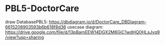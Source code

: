 # PBL5-DoctorCare
draw DatabasePBL5: https://dbdiagram.io/d/DoctorCare_DBDiagram-6615208903593b6b618f8d36
usecase diagram: https://drive.google.com/file/d/13pBamEEW14DGX2M6GjC1wdHQ0HLsJvq9/view?usp=sharing
